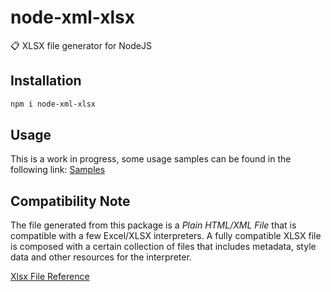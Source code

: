 # node-xml-xlsx
📋 XLSX file generator for NodeJS

## Installation
```bash
npm i node-xml-xlsx
```
## Usage
This is a work in progress, some usage samples can be found in the following link:
[Samples](https://github.com/estebanborai/node-xml-xlsx/tree/master/docs)

## Compatibility Note
The file generated from this package is a *Plain HTML/XML File* that is compatible with a few Excel/XLSX interpreters.
A fully compatible XLSX file is composed with a certain collection of files that includes metadata, style data and other resources for the interpreter.

[Xlsx File Reference](https://wiki.fileformat.com/specification/spreadsheet/xlsx/)
